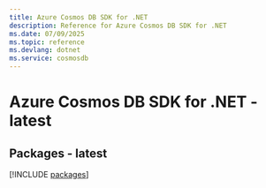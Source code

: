 ```yaml
---
title: Azure Cosmos DB SDK for .NET
description: Reference for Azure Cosmos DB SDK for .NET
ms.date: 07/09/2025
ms.topic: reference
ms.devlang: dotnet
ms.service: cosmosdb
---
```

# Azure Cosmos DB SDK for .NET - latest
## Packages - latest
[!INCLUDE [packages](cosmos-db-index.md)]